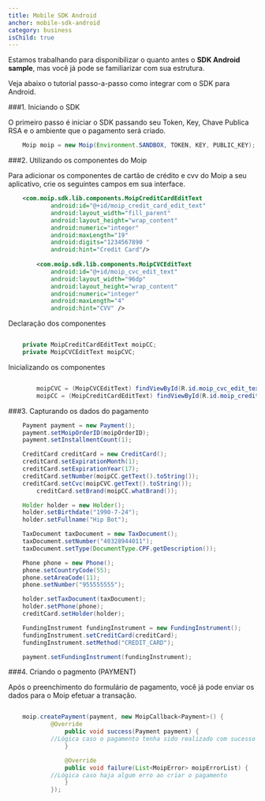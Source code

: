 ```yaml
---
title: Mobile SDK Android
anchor: mobile-sdk-android
category: business
isChild: true
---
```

Estamos trabalhando para disponibilizar o quanto antes o **SDK Android sample**, mas você já pode se familiarizar com sua estrutura.

Veja abaixo o tutorial passo-a-passo como integrar com o SDK para Android.

###1. Iniciando o SDK

O primeiro passo é iniciar o SDK passando seu Token, Key, Chave Publica RSA e o ambiente que o pagamento será criado.

```java
	Moip moip = new Moip(Environment.SANDBOX, TOKEN, KEY, PUBLIC_KEY);
```

###2. Utilizando os componentes do Moip

Para adicionar os componentes de cartão de crédito e cvv do Moip a seu aplicativo, crie os seguintes campos em sua interface.
```xml
	<com.moip.sdk.lib.components.MoipCreditCardEditText
            android:id="@+id/moip_credit_card_edit_text"
            android:layout_width="fill_parent"
            android:layout_height="wrap_content"
            android:numeric="integer"
            android:maxLength="19"
            android:digits="1234567890 "
            android:hint="Credit Card"/>
            
        <com.moip.sdk.lib.components.MoipCVCEditText
            android:id="@+id/moip_cvc_edit_text"
            android:layout_width="96dp"
            android:layout_height="wrap_content"
            android:numeric="integer"
            android:maxLength="4"
            android:hint="CVV" />
```

Declaração dos componentes

```java

	private MoipCreditCardEditText moipCC;
	private MoipCVCEditText moipCVC;
```

Inicializando os componentes

```java

        moipCVC = (MoipCVCEditText) findViewById(R.id.moip_cvc_edit_text);
        moipCC = (MoipCreditCardEditText) findViewById(R.id.moip_credit_card_edit_text);
```


###3. Capturando os dados do pagamento

```java
	Payment payment = new Payment();
	payment.setMoipOrderID(moipOrderID);
	payment.setInstallmentCount(1);

	CreditCard creditCard = new CreditCard();
	creditCard.setExpirationMonth(1);
	creditCard.setExpirationYear(17);
	creditCard.setNumber(moipCC.getText().toString());
	creditCard.setCvc(moipCVC.getText().toString());
        creditCard.setBrand(moipCC.whatBrand());

	Holder holder = new Holder();
	holder.setBirthdate("1990-7-24");
	holder.setFullname("Hip Bot");

	TaxDocument taxDocument = new TaxDocument();
	taxDocument.setNumber("40328944011");
	taxDocument.setType(DocumentType.CPF.getDescription());

	Phone phone = new Phone();
	phone.setCountryCode(55);
	phone.setAreaCode(11);
	phone.setNumber("955555555");

	holder.setTaxDocument(taxDocument);
	holder.setPhone(phone);
	creditCard.setHolder(holder);

	FundingInstrument fundingInstrument = new FundingInstrument();
	fundingInstrument.setCreditCard(creditCard);
	fundingInstrument.setMethod("CREDIT_CARD");

	payment.setFundingInstrument(fundingInstrument);
```

###4. Criando o pagmento (PAYMENT)

Após o preenchimento do formulário de pagamento, você já pode enviar os dados para o Moip efetuar a transação.

```java   

	moip.createPayment(payment, new MoipCallback<Payment>() {
        	@Override
                public void success(Payment payment) {
			//Lógica caso o pagamento tenha sido realizado com sucesso
                }

                @Override
                public void failure(List<MoipError> moipErrorList) {
			//Lógica caso haja algum erro ao criar o pagamento
                }
            });
```
